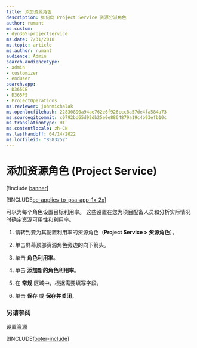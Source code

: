```yaml
---
title: 添加资源角色
description: 如何向 Project Service 资源分派角色
author: rumant
ms.custom:
- dyn365-projectservice
ms.date: 7/31/2018
ms.topic: article
ms.author: rumant
audience: Admin
search.audienceType:
- admin
- customizer
- enduser
search.app:
- D365CE
- D365PS
- ProjectOperations
ms.reviewer: johnmichalak
ms.openlocfilehash: 22830890a94ae762e6f926ccc8a57de4fa584a73
ms.sourcegitcommit: c0792bd65d92db25e0e8864879a19c4b93efb10c
ms.translationtype: HT
ms.contentlocale: zh-CN
ms.lasthandoff: 04/14/2022
ms.locfileid: "8583252"
---
```

# <a name="add-resource-roles-project-service"></a>添加资源角色 (Project Service)

[!include [banner](../includes/psa-now-project-operations.md)]

[!INCLUDE[cc-applies-to-psa-app-1x-2x](../includes/cc-applies-to-psa-app-1x-2x.md)]

可以为每个角色设置目标利用率。 这些设置在您为项目配备人员和分析实际情况时确定资源可用性和利用率。  
  
1.  请转到要为其配置利用率的资源角色（**Project Service > 资源角色**）。  
  
2.  单击屏幕顶部资源角色旁边的向下箭头。  
  
3.  单击 **角色利用率**。  
  
4.  单击 **添加新的角色利用率**。  
  
5.  在 **常规** 区域中，根据需要填写字段。  
  
6.  单击 **保存** 或 **保存并关闭**。  
  
### <a name="see-also"></a>另请参阅  
 [设置资源](../psa/set-up-resources.md)


[!INCLUDE[footer-include](../includes/footer-banner.md)]
